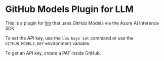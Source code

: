 # GitHub Models Plugin for LLM

This is a plugin for [llm](llm.datasette.io) that uses GitHub Models via the Azure AI Inference SDK.

To set the API key, use the `llm keys set` command or use the `GITHUB_MODELS_KEY` environment variable.

To get an API key, create a PAT inside GitHub.
